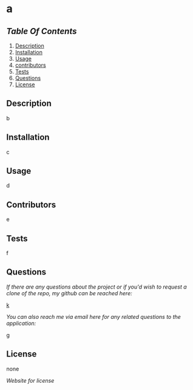 # a
  


## *Table Of Contents*
1. [Description](#description)  
2. [Installation](#installation)
3. [Usage](#usage)
4. [contributors](#contributors)
5. [Tests](#test)
6. [Questions](#questions)
7. [License](#license)

## Description

b

## Installation

c

## Usage

d

## Contributors

e

## Tests

f


## Questions

*If there are any questions about the project or if you'd wish to request a clone of the repo, my github can be reached here:*

[k](https://github.com/k)


*You can also reach me via email here for any related questions to the application:*

g

## License

none

*Website for license*



